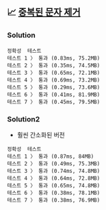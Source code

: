 ## 📈 [중복된 문자 제거](https://school.programmers.co.kr/learn/courses/30/lessons/120888)

### Solution

```text
정확성  테스트
테스트 1 〉	통과 (0.83ms, 75.2MB)
테스트 2 〉	통과 (0.35ms, 74.5MB)
테스트 3 〉	통과 (0.65ms, 72.1MB)
테스트 4 〉	통과 (0.69ms, 73.2MB)
테스트 5 〉	통과 (0.29ms, 73.6MB)
테스트 6 〉	통과 (0.41ms, 81.9MB)
테스트 7 〉	통과 (0.45ms, 79.5MB)
```

### Solution2

- 훨씬 간소화된 버전

```text
정확성  테스트
테스트 1 〉	통과 (0.87ms, 84MB)
테스트 2 〉	통과 (0.49ms, 75.3MB)
테스트 3 〉	통과 (0.74ms, 74.8MB)
테스트 4 〉	통과 (0.64ms, 72.8MB)
테스트 5 〉	통과 (0.65ms, 74.8MB)
테스트 6 〉	통과 (0.38ms, 78.1MB)
테스트 7 〉	통과 (0.38ms, 76.9MB)
```